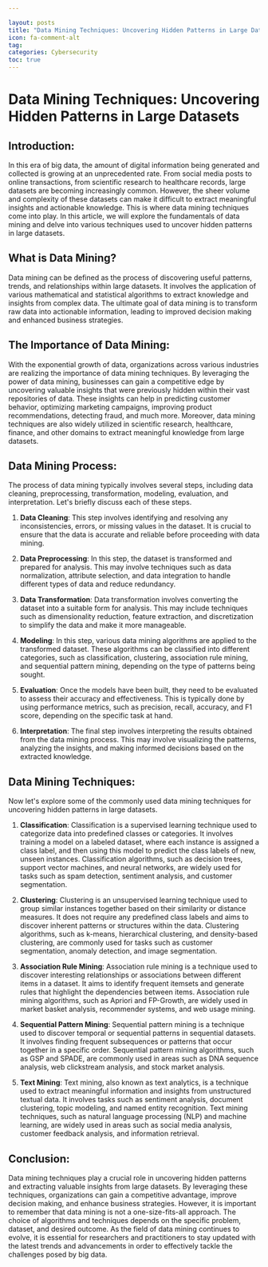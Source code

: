 ```yaml
---

layout: posts
title: "Data Mining Techniques: Uncovering Hidden Patterns in Large Datasets"
icon: fa-comment-alt
tag:
categories: Cybersecurity
toc: true
---
```




# Data Mining Techniques: Uncovering Hidden Patterns in Large Datasets

## Introduction:

In this era of big data, the amount of digital information being generated and collected is growing at an unprecedented rate. From social media posts to online transactions, from scientific research to healthcare records, large datasets are becoming increasingly common. However, the sheer volume and complexity of these datasets can make it difficult to extract meaningful insights and actionable knowledge. This is where data mining techniques come into play. In this article, we will explore the fundamentals of data mining and delve into various techniques used to uncover hidden patterns in large datasets.

## What is Data Mining?

Data mining can be defined as the process of discovering useful patterns, trends, and relationships within large datasets. It involves the application of various mathematical and statistical algorithms to extract knowledge and insights from complex data. The ultimate goal of data mining is to transform raw data into actionable information, leading to improved decision making and enhanced business strategies.

## The Importance of Data Mining:

With the exponential growth of data, organizations across various industries are realizing the importance of data mining techniques. By leveraging the power of data mining, businesses can gain a competitive edge by uncovering valuable insights that were previously hidden within their vast repositories of data. These insights can help in predicting customer behavior, optimizing marketing campaigns, improving product recommendations, detecting fraud, and much more. Moreover, data mining techniques are also widely utilized in scientific research, healthcare, finance, and other domains to extract meaningful knowledge from large datasets.

## Data Mining Process:

The process of data mining typically involves several steps, including data cleaning, preprocessing, transformation, modeling, evaluation, and interpretation. Let's briefly discuss each of these steps.

1. **Data Cleaning**: This step involves identifying and resolving any inconsistencies, errors, or missing values in the dataset. It is crucial to ensure that the data is accurate and reliable before proceeding with data mining.

2. **Data Preprocessing**: In this step, the dataset is transformed and prepared for analysis. This may involve techniques such as data normalization, attribute selection, and data integration to handle different types of data and reduce redundancy.

3. **Data Transformation**: Data transformation involves converting the dataset into a suitable form for analysis. This may include techniques such as dimensionality reduction, feature extraction, and discretization to simplify the data and make it more manageable.

4. **Modeling**: In this step, various data mining algorithms are applied to the transformed dataset. These algorithms can be classified into different categories, such as classification, clustering, association rule mining, and sequential pattern mining, depending on the type of patterns being sought.

5. **Evaluation**: Once the models have been built, they need to be evaluated to assess their accuracy and effectiveness. This is typically done by using performance metrics, such as precision, recall, accuracy, and F1 score, depending on the specific task at hand.

6. **Interpretation**: The final step involves interpreting the results obtained from the data mining process. This may involve visualizing the patterns, analyzing the insights, and making informed decisions based on the extracted knowledge.

## Data Mining Techniques:

Now let's explore some of the commonly used data mining techniques for uncovering hidden patterns in large datasets.

1. **Classification**: Classification is a supervised learning technique used to categorize data into predefined classes or categories. It involves training a model on a labeled dataset, where each instance is assigned a class label, and then using this model to predict the class labels of new, unseen instances. Classification algorithms, such as decision trees, support vector machines, and neural networks, are widely used for tasks such as spam detection, sentiment analysis, and customer segmentation.

2. **Clustering**: Clustering is an unsupervised learning technique used to group similar instances together based on their similarity or distance measures. It does not require any predefined class labels and aims to discover inherent patterns or structures within the data. Clustering algorithms, such as k-means, hierarchical clustering, and density-based clustering, are commonly used for tasks such as customer segmentation, anomaly detection, and image segmentation.

3. **Association Rule Mining**: Association rule mining is a technique used to discover interesting relationships or associations between different items in a dataset. It aims to identify frequent itemsets and generate rules that highlight the dependencies between items. Association rule mining algorithms, such as Apriori and FP-Growth, are widely used in market basket analysis, recommender systems, and web usage mining.

4. **Sequential Pattern Mining**: Sequential pattern mining is a technique used to discover temporal or sequential patterns in sequential datasets. It involves finding frequent subsequences or patterns that occur together in a specific order. Sequential pattern mining algorithms, such as GSP and SPADE, are commonly used in areas such as DNA sequence analysis, web clickstream analysis, and stock market analysis.

5. **Text Mining**: Text mining, also known as text analytics, is a technique used to extract meaningful information and insights from unstructured textual data. It involves tasks such as sentiment analysis, document clustering, topic modeling, and named entity recognition. Text mining techniques, such as natural language processing (NLP) and machine learning, are widely used in areas such as social media analysis, customer feedback analysis, and information retrieval.

## Conclusion:

Data mining techniques play a crucial role in uncovering hidden patterns and extracting valuable insights from large datasets. By leveraging these techniques, organizations can gain a competitive advantage, improve decision making, and enhance business strategies. However, it is important to remember that data mining is not a one-size-fits-all approach. The choice of algorithms and techniques depends on the specific problem, dataset, and desired outcome. As the field of data mining continues to evolve, it is essential for researchers and practitioners to stay updated with the latest trends and advancements in order to effectively tackle the challenges posed by big data.